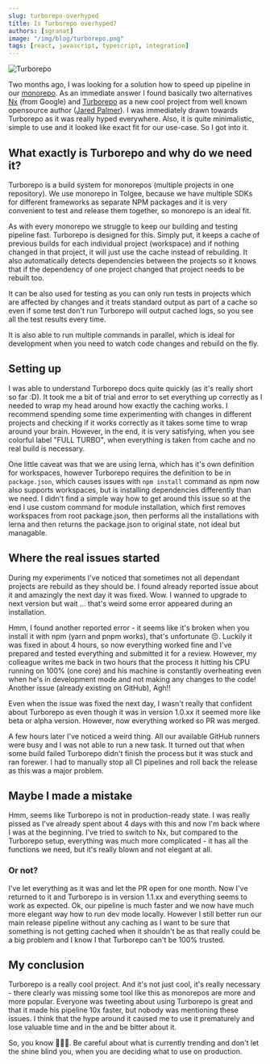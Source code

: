 ```yaml
---
slug: turborepo-overhyped
title: Is Turborepo overhyped?
authors: [sgranat]
image: "/img/blog/turborepo.png"
tags: [react, javascript, typescript, integration]
---
```



![Turborepo](/img/blog/turborepo.png)

Two months ago, I was looking for a solution how to speed up pipeline in our [monorepo](https://github.com/tolgee/tolgee-js). As an immediate answer I found basically two alternatives [Nx](https://nx.dev/) (from Google) and [Turborepo](https://turborepo.org/) as a new cool project from well known opensource author ([Jared Palmer](https://github.com/jaredpalmer)). I was immediately drawn towards Turborepo as it was really hyped everywhere. Also, it is quite minimalistic, simple to use and it looked like exact fit for our use-case. So I got into it.

<!--truncate-->

## What exactly is Turborepo and why do we need it?

Turborepo is a build system for monorepos (multiple projects in one repository). We use monorepo in Tolgee, because we have multiple SDKs for different frameworks as separate NPM packages and it is very convenient to test and release them together, so monorepo is an ideal fit.

As with every monorepo we struggle to keep our building and testing pipeline fast. Turborepo is designed for this. Simply put, it keeps a cache of previous builds for each individual project (workspace) and if nothing changed in that project, it will just use the cache instead of rebuilding. It also automatically detects dependencies between the projects so it knows that if the dependency of one project changed that project needs to be rebuilt too.

It can be also used for testing as you can only run tests in projects which are affected by changes and it treats standard output as part of a cache so even if some test don't run Turborepo will output cached logs, so you see all the test results every time.

It is also able to run multiple commands in parallel, which is ideal for development when you need to watch code changes and rebuild on the fly.

## Setting up

I was able to understand Turborepo docs quite quickly (as it's really short so far :D). It took me a bit of trial and error to set everything up correctly as I needed to wrap my head around how exactly the caching works. I recommend spending some time experimenting with changes in different projects and checking if it works correctly as it takes some time to wrap around your brain. However, in the end, it is very satisfying, when you see colorful label "FULL TURBO", when everything is taken from cache and no real build is necessary. 

One little caveat was that we are using lerna, which has it's own definition for workspaces, however Turborepo requires the definition to be in `package.json`, which causes issues with `npm install` command as npm now also supports workspaces, but is installing dependencies differently than we need. I didn't find a simple way how to get around this issue so at the end I use custom command for module installation, which first removes workspaces from root package.json, then performs all the installations with lerna and then returns the package.json to original state, not ideal but managable.

## Where the real issues started

During my experiments I've noticed that sometimes not all dependant projects are rebuild as they should be. I found already reported issue about it and amazingly the next day it was fixed. Wow. I wanned to upgrade to next version but wait ... that's weird some error appeared during an installation.

Hmm, I found another reported error - it seems like it's broken when you install it with npm (yarn and pnpm works), that's unfortunate 😔. Luckily it was fixed in about 4 hours, so now everything worked fine and I've prepared and tested everything and submitted it for a review. However, my colleague writes me back in two hours that the process it hitting his CPU running on 100% (one core) and his machine is constantly overheating even when he's in development mode and not making any changes to the code! Another issue (already existing on GitHub), Agh!!

Even when the issue was fixed the next day, I wasn't really that confident about Turborepo as even though it was in version 1.0.xx it seemed more like beta or alpha version. However, now everything worked so PR was merged.

A few hours later I've noticed a weird thing. All our available GitHub runners were busy and I was not able to run a new task. It turned out that when some build failed Turborepo didn't finish the process but it was stuck and ran forewer. I had to manually stop all CI pipelines and roll back the release as this was a major problem.

## Maybe I made a mistake

Hmm, seems like Turborepo is not in production-ready state. I was really pissed as I've already spent about 4 days with this and now I'm back where I was at the beginning. I've tried to switch to Nx, but compared to the Turborepo setup, everything was much more complicated - it has all the functions we need, but it's really blown and not elegant at all.

### Or not?

I've let everything as it was and let the PR open for one month. Now I've returned to it and Turborepo is in version 1.1.xx and everything seems to work as expected. Ok, our pipeline is much faster and we now have much more elegant way how to run dev mode locally. However I still better run our main release pipeline without any caching as I want to be sure that something is not getting cached when it shouldn't be as that really could be a big problem and I know I that Turborepo can't be 100% trusted.

## My conclusion

Turborepo is a really cool project. And it's not just cool, it's really necessary - there clearly was missing some tool like this as monorepos are more and more popular. Everyone was tweeting about using Turborepo is great and that it made his pipeline 10x faster, but nobody was mentioning these issues. I think that the hype around it caused me to use it prematurely and lose valuable time and in the and be bitter about it.

So, you know 🤷🏻‍♂️. Be careful about what is currently trending and don't let the shine blind you, when you are deciding what to use on production.